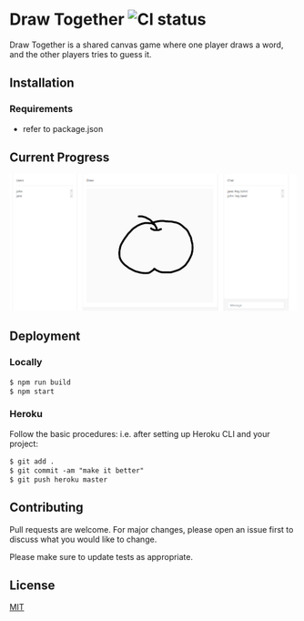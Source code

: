 # Draw Together ![CI status](https://img.shields.io/badge/build-passing-brightgreen.svg)

Draw Together is a shared canvas game where one player draws a word, and the other players tries to guess it.

## Installation

### Requirements
* refer to package.json

## Current Progress
![progress](imgs/progress.PNG)

## Deployment
### Locally
```
$ npm run build
$ npm start
```
### Heroku
Follow the basic procedures:
i.e. after setting up Heroku CLI and your project:
```
$ git add .
$ git commit -am "make it better"
$ git push heroku master
```

## Contributing
Pull requests are welcome. For major changes, please open an issue first to discuss what you would like to change.

Please make sure to update tests as appropriate.

## License
[MIT](https://choosealicense.com/licenses/mit/)